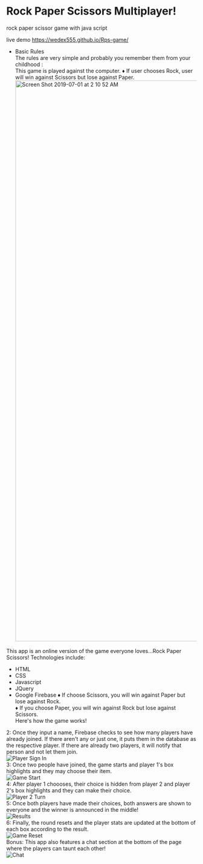 # Rock Paper Scissors Multiplayer!
rock paper scissor game with java script

live demo https://wedex555.github.io/Rps-game/
- Basic Rules <br>
The rules are very simple and probably you remember them from your childhood :<br>
This game is played against the computer.
          ♦ If user chooses Rock, user will win against Scissors but lose against Paper.<br>
          <img width="1480" alt="Screen Shot 2019-07-01 at 2 10 52 AM" src="https://user-images.githubusercontent.com/46644726/60424584-7ff23680-9ba5-11e9-93f7-9dd115fa3a13.png">

      

This app is an online version of the game everyone loves...Rock Paper Scissors!
Technologies include:
- HTML
- CSS
- Javascript
- JQuery
- Google Firebase
  ♦ If  choose Scissors, you will win against Paper but lose against Rock.<br>
          ♦ If you choose Paper, you will win against Rock but lose against Scissors.<br>
Here's how the game works!


2: Once they input a name, Firebase checks to see how many players have already joined. If there aren't any or just one, it puts them in the database as the respective player. If there are already two players, it will notify that person and not let them join.
<br>
![Player Sign In](assets/images/RPS_P1_Signin.png)<br>
3: Once two people have joined, the game starts and player 1's box highlights and they may choose their item.
<br>
![Game Start](assets/images/RPS_P1_Choices.png)<br>
4: After player 1 choooses, their choice is hidden from player 2 and player 2's box highlights and they can make their choice.
<br>
![Player 2 Turn](assets/images/RPS_P2_Choices.png)<br>
5: Once both players have made their choices, both answers are shown to everyone and the winner is announced in the middle!
<br>
![Results](assets/images/RPS_Results.png)<br>
6: Finally, the round resets and the player stats are updated at the bottom of each box according to the result.
<br>
![Game Reset](assets/images/RPS_Updated_Scores.png)<br>
Bonus: This app also features a chat section at the bottom of the page where the players can taunt each other!
<br>
![Chat](assets/images/RPS_Chat.png)<br>

